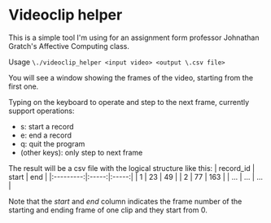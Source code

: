 # Videoclip helper
This is a simple tool I'm using for an assignment form professor Johnathan Gratch's Affective Computing class.

Usage `\./videoclip_helper <input video> <output \.csv file>`

You will see a window showing the frames of the video, starting from the first one.

Typing on the keyboard to operate and step to the next frame, currently support operations:
* s: start a record
* e: end a record
* q: quit the program
* (other keys): only step to next frame

The result will be a csv file with the logical structure like this:
| record_id | start | end   |
|:---------:|:-----:|:-----:|
| 1         | 23    | 49    |
| 2         | 77    | 163   |
| ...       | ...   | ...   |

Note that the _start_ and _end_ column indicates the frame number of the starting and ending frame of one clip and they start from 0.